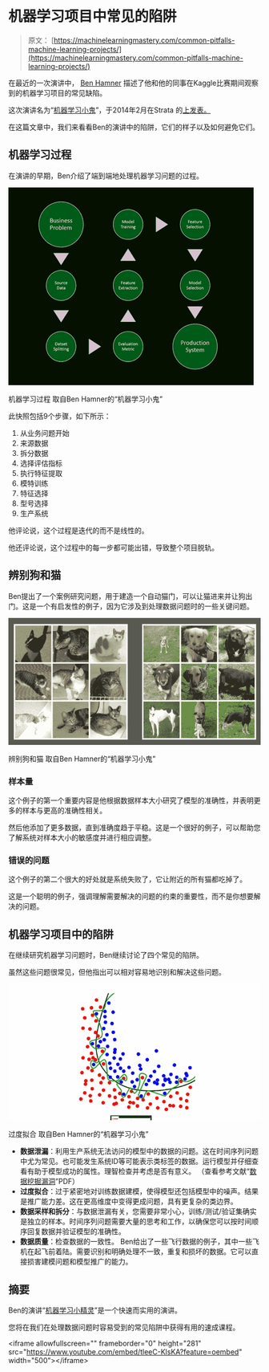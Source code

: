 # 机器学习项目中常见的陷阱

> 原文： [https://machinelearningmastery.com/common-pitfalls-machine-learning-projects/](https://machinelearningmastery.com/common-pitfalls-machine-learning-projects/)

在最近的一次演讲中， [Ben Hamner](https://www.linkedin.com/pub/ben-hamner/12/597/987) 描述了他和他的同事在Kaggle比赛期间观察到的机器学习项目的常见缺陷。

这次演讲名为“[机器学习小鬼](https://www.youtube.com/watch?v=tleeC-KlsKA)”，于2014年2月在Strata 的[上发表。](http://strataconf.com/strata2014/public/schedule/detail/32168)

在这篇文章中，我们来看看Ben的演讲中的陷阱，它们的样子以及如何避免它们。

## 机器学习过程

在演讲的早期，Ben介绍了端到端地处理机器学习问题的过程。

[![Machine Learning Process](img/998899258133eac8dd50bad4c8b81238.jpg)](https://3qeqpr26caki16dnhd19sv6by6v-wpengine.netdna-ssl.com/wp-content/uploads/2014/12/Machine-Learning-Process.png)

机器学习过程
取自Ben Hamner的“机器学习小鬼”

此快照包括9个步骤，如下所示：

1.  从业务问题开始
2.  来源数据
3.  拆分数据
4.  选择评估指标
5.  执行特征提取
6.  模特训练
7.  特征选择
8.  型号选择
9.  生产系统

他评论说，这个过程是迭代的而不是线性的。

他还评论说，这个过程中的每一步都可能出错，导致整个项目脱轨。

## 辨别狗和猫

Ben提出了一个案例研究问题，用于建造一个自动猫门，可以让猫进来并让狗出门。这是一个有启发性的例子，因为它涉及到处理数据问题时的一些关键问题。

[![Discriminating Dogs and Cats](img/9021592e933f483325488a2245a5f0c8.jpg)](https://3qeqpr26caki16dnhd19sv6by6v-wpengine.netdna-ssl.com/wp-content/uploads/2014/12/Discriminating-Dogs-and-Cats.png)

辨别狗和猫
取自Ben Hamner的“机器学习小鬼”

### 样本量

这个例子的第一个重要内容是他根据数据样本大小研究了模型的准确性，并表明更多的样本与更高的准确性相关。

然后他添加了更多数据，直到准确度趋于平稳。这是一个很好的例子，可以帮助您了解系统对样本大小的敏感度并进行相应调整。

### 错误的问题

这个例子的第二个很大的好处就是系统失败了，它让附近的所有猫都吃掉了。

这是一个聪明的例子，强调理解需要解决的问题的约束的重要性，而不是你想要解决的问题。

## 机器学习项目中的陷阱

在继续研究机器学习问题时，Ben继续讨论了四个常见的陷阱。

虽然这些问题很常见，但他指出可以相对容易地识别和解决这些问题。

[![Overfitting](img/fdfb6540917cf5d696956e3fd516df67.jpg)](https://3qeqpr26caki16dnhd19sv6by6v-wpengine.netdna-ssl.com/wp-content/uploads/2014/12/Overfitting.png)

过度拟合
取自Ben Hamner的“机器学习小鬼”

*   **数据泄漏**：利用生产系统无法访问的模型中的数据的问题。这在时间序列问题中尤为常见。也可能发生系统ID等可能表示类标签的数据。运行模型并仔细查看有助于模型成功的属性。理智检查并考虑是否有意义。 （查看参考文献“[数据挖掘漏洞](http://dstillery.com/wp-content/uploads/2014/05/Leakage-in-Data-Mining-Formulation-Detection-and-Avoidance.pdf)”PDF）
*   **过度拟合**：过于紧密地对训练数据建模，使得模型还包括模型中的噪声。结果是推广能力差。这在更高维度中变得更成问题，具有更复杂的类边界。
*   **数据采样和拆分**：与数据泄漏有关，您需要非常小心，训练/测试/验证集确实是独立的样本。时间序列问题需要大量的思考和工作，以确保您可以按时间顺序回复数据并验证模型的准确性。
*   **数据质量**：检查数据的一致性。 Ben给出了一些飞行数据的例子，其中一些飞机在起飞前着陆。需要识别和明确处理不一致，重复和损坏的数据。它可以直接损害建模问题和模型推广的能力。

## 摘要

Ben的演讲“[机器学习小精灵](https://www.youtube.com/watch?v=tleeC-KlsKA)”是一个快速而实用的演讲。

您将在我们在处理数据问题时容易受到的常见陷阱中获得有用的速成课程。

&lt;iframe allowfullscreen="" frameborder="0" height="281" src="https://www.youtube.com/embed/tleeC-KlsKA?feature=oembed" width="500"&gt;&lt;/iframe&gt;